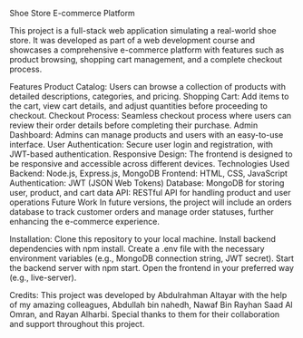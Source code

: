 Shoe Store E-commerce Platform

This project is a full-stack web application simulating a real-world shoe store. It was developed as part of a web development course and showcases a comprehensive e-commerce platform with features such as product browsing, shopping cart management, and a complete checkout process.

Features
Product Catalog: Users can browse a collection of products with detailed descriptions, categories, and pricing.
Shopping Cart: Add items to the cart, view cart details, and adjust quantities before proceeding to checkout.
Checkout Process: Seamless checkout process where users can review their order details before completing their purchase.
Admin Dashboard: Admins can manage products and users with an easy-to-use interface.
User Authentication: Secure user login and registration, with JWT-based authentication.
Responsive Design: The frontend is designed to be responsive and accessible across different devices.
Technologies Used
Backend: Node.js, Express.js, MongoDB
Frontend: HTML, CSS, JavaScript
Authentication: JWT (JSON Web Tokens)
Database: MongoDB for storing user, product, and cart data
API: RESTful API for handling product and user operations
Future Work
In future versions, the project will include an orders database to track customer orders and manage order statuses, further enhancing the e-commerce experience.

Installation:
Clone this repository to your local machine.
Install backend dependencies with npm install.
Create a .env file with the necessary environment variables (e.g., MongoDB connection string, JWT secret).
Start the backend server with npm start.
Open the frontend in your preferred way (e.g., live-server).


Credits:
This project was developed by Abdulrahman Altayar with the help of my amazing colleagues, Abdullah bin nahedh, Nawaf Bin Rayhan Saad Al Omran, and Rayan Alharbi. Special thanks to them for their collaboration and support throughout this project.
